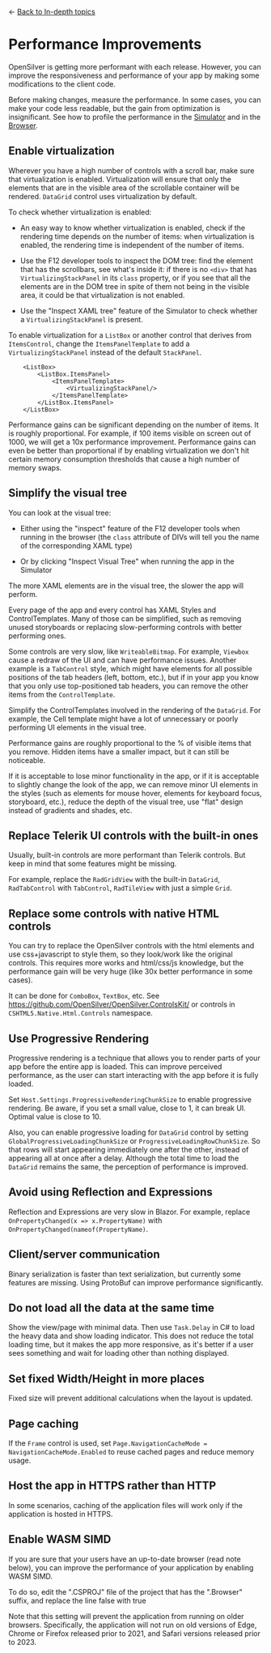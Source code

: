 ← [Back to In-depth topics](/docs/9/92)
# Performance Improvements

OpenSilver is getting more performant with each release. However, you can improve the responsiveness and performance of your app by making some modifications to the client code.

Before making changes, measure the performance. In some cases, you can make your code less readable, but the gain from optimization is insignificant. See how to profile the performance in the [Simulator](../how-to-topics/performance-profiler.md) and in the [Browser](../how-to-topics/performance-profiler-browser.md).

## Enable virtualization

Wherever you have a high number of controls with a scroll bar, make sure that virtualization is enabled. Virtualization will ensure that only the elements that are in the visible area of the scrollable container will be rendered. `DataGrid` control uses virtualization by default. 

To check whether virtualization is enabled: 

- An easy way to know whether virtualization is enabled, check if the rendering time depends on the number of items: when virtualization is enabled, the rendering time is independent of the number of items. 

- Use the F12 developer tools to inspect the DOM tree: find the element that has the scrollbars, see what's inside it: if there is no `<div>` that has `VirtualizingStackPanel` in its `class` property, or if you see that all the elements are in the DOM tree in spite of them not being in the visible area, it could be that virtualization is not enabled. 

- Use the "Inspect XAML tree" feature of the Simulator to check whether a `VirtualizingStackPanel` is present.

To enable virtualization for a `ListBox` or another control that derives from `ItemsControl`, change the `ItemsPanelTemplate` to add a `VirtualizingStackPanel` instead of the default `StackPanel`. 

        <ListBox> 
            <ListBox.ItemsPanel> 
                <ItemsPanelTemplate> 
                    <VirtualizingStackPanel/> 
                </ItemsPanelTemplate> 
            </ListBox.ItemsPanel> 
        </ListBox> 

 Performance gains can be significant depending on the number of items. It is roughly proportional. For example, if 100 items visible on screen out of 1000, we will get a 10x performance improvement. Performance gains can even be better than proportional if by enabling virtualization we don't hit certain memory consumption thresholds that cause a high number of memory swaps. 

## Simplify the visual tree

You can look at the visual tree: 

- Either using the "inspect" feature of the F12 developer tools when running in the browser (the `class` attribute of DIVs will tell you the name of the corresponding XAML type) 

- Or by clicking "Inspect Visual Tree" when running the app in the Simulator

The more XAML elements are in the visual tree, the slower the app will perform. 

Every page of the app and every control has XAML Styles and ControlTemplates. Many of those can be simplified, such as removing unused storyboards or replacing slow-performing controls with better performing ones.

Some controls are very slow, like `WriteableBitmap`. For example, `Viewbox` cause a redraw of the UI and can have performance issues. Another example is a `TabControl` style, which might have elements for all possible positions of the tab headers (left, bottom, etc.), but if in your app you know that you only use top-positioned tab headers, you can remove the other items from the `ControlTemplate`.

Simplify the ControlTemplates involved in the rendering of the `DataGrid`. For example, the Cell template might have a lot of unnecessary or poorly performing UI elements in the visual tree. 

Performance gains are roughly proportional to the % of visible items that you remove. Hidden items have a smaller impact, but it can still be noticeable. 

If it is acceptable to lose minor functionality in the app, or if it is acceptable to slightly change the look of the app, we can remove minor UI elements in the styles (such as elements for mouse hover, elements for keyboard focus, storyboard, etc.), reduce the depth of the visual tree, use "flat" design instead of gradients and shades, etc. 

## Replace Telerik UI controls with the built-in ones

Usually, built-in controls are more performant than Telerik controls. But keep in mind that some features might be missing.

For example, replace the `RadGridView` with the built-in `DataGrid`, `RadTabControl` with `TabControl`, `RadTileView` with just a simple `Grid`. 

## Replace some controls with native HTML controls 

You can try to replace the OpenSilver controls with the html elements and use css+javascript to style them, so they look/work like the original controls. This requires more works and html/css/js knowledge, but the performance gain will be very huge (like 30x better performance in some cases).  

It can be done for `ComboBox`, `TextBox`, etc. See https://github.com/OpenSilver/OpenSilver.ControlsKit/ or controls in `CSHTML5.Native.Html.Controls` namespace. 

## Use Progressive Rendering

Progressive rendering is a technique that allows you to render parts of your app before the entire app is loaded. This can improve perceived performance, as the user can start interacting with the app before it is fully loaded.

Set `Host.Settings.ProgressiveRenderingChunkSize` to enable progressive rendering. Be aware, if you set a small value, close to 1, it can break UI. Optimal value is close to 10. 

Also, you can enable progressive loading for `DataGrid` control by setting `GlobalProgressiveLoadingChunkSize` or `ProgressiveLoadingRowChunkSize`. So that rows will start appearing immediately one after the other, instead of appearing all at once after a delay. Although the total time to load the `DataGrid` remains the same, the perception of performance is improved. 

## Avoid using Reflection and Expressions

Reflection and Expressions are very slow in Blazor. For example, replace `OnPropertyChanged(x => x.PropertyName)` with `OnPropertyChanged(nameof(PropertyName)`.

## Client/server communication

Binary serialization is faster than text serialization, but currently some features are missing. Using ProtoBuf can improve performance significantly.  

## Do not load all the data at the same time

Show the view/page with minimal data. Then use `Task.Delay` in C# to load the heavy data and show loading indicator. This does not reduce the total loading time, but it makes the app more responsive, as it's better if a user sees something and wait for loading other than nothing displayed. 

## Set fixed Width/Height in more places

Fixed size will prevent additional calculations when the layout is updated.

## Page caching

If the `Frame` control is used, set `Page.NavigationCacheMode = NavigationCacheMode.Enabled` to reuse cached pages and reduce memory usage.

## Host the app in HTTPS rather than HTTP

In some scenarios, caching of the application files will work only if the application is hosted in HTTPS. 

## Enable WASM SIMD

If you are sure that your users have an up-to-date browser (read note below), you can improve the performance of your application by enabling WASM SIMD.

To do so, edit the ".CSPROJ" file of the project that has the ".Browser" suffix, and replace the line <WasmEnableSIMD>false</WasmEnableSIMD> with <WasmEnableSIMD>true</WasmEnableSIMD>

Note that this setting will prevent the application from running on older browsers. Specifically, the application will not run on old versions of Edge, Chrome or Firefox released prior to 2021, and Safari versions released prior to 2023.